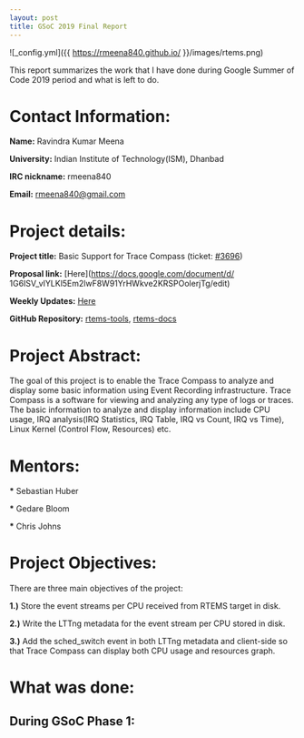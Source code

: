 ```yaml
---
layout: post
title: GSoC 2019 Final Report
---
```


![_config.yml]({{ https://rmeena840.github.io/ }}/images/rtems.png)

This report summarizes the work that I have done during Google Summer of Code 2019 period 
and what is left to do.

# Contact Information:

**Name:** Ravindra Kumar Meena

**University:** Indian Institute of Technology(ISM), Dhanbad

**IRC nickname:** rmeena840

**Email:** rmeena840@gmail.com

# Project details:

**Project title:** Basic Support for Trace Compass (ticket: [#3696](https://devel.rtems.org/ticket/3696))

**Proposal link:** [Here](https://docs.google.com/document/d/
1G6ISV_vIYLKl5Em2lwF8W91YrHWkve2KRSPOolerjTg/edit)

**Weekly Updates:** [Here](https://devel.rtems.org/wiki/GSoC/2019#RavindraKumarMeena)

**GitHub Repository:** [rtems-tools](https://github.com/rmeena840/rtems-tools/tree/ravindra-rtems), 
[rtems-docs](https://github.com/rmeena840/rtems-docs/tree/ravindra-rtems)

# Project Abstract:

The goal of this project is to enable the Trace Compass to analyze and display some basic 
information using Event Recording infrastructure. Trace Compass is a software for viewing and 
analyzing any type of logs or traces. The basic information to analyze and display information 
include CPU usage, IRQ analysis(IRQ Statistics, IRQ Table, IRQ vs Count, IRQ vs Time), Linux Kernel
(Control Flow, Resources) etc.

# Mentors:

**\*** Sebastian Huber

**\*** Gedare Bloom

**\*** Chris Johns

# Project Objectives:

There are three main objectives of the project:

**1.)** Store the event streams per CPU received from RTEMS target in disk.

**2.)** Write the LTTng metadata for the event stream per CPU stored in disk.

**3.)** Add the sched_switch event in both LTTng metadata and client-side so that
Trace Compass can display both CPU usage and resources graph.

# What was done:

## During GSoC Phase 1:


